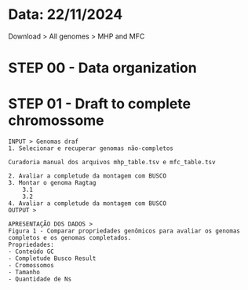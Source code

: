 # 

# Data: 22/11/2024
Download > All genomes > MHP and MFC

# STEP 00 - Data organization

# STEP 01 - Draft to complete chromossome
    INPUT > Genomas draf
    1. Selecionar e recuperar genomas não-completos

    Curadoria manual dos arquivos mhp_table.tsv e mfc_table.tsv

    2. Avaliar a completude da montagem com BUSCO
    3. Montar o genoma Ragtag
        3.1
        3.2
    4. Avaliar a completude da montagem com BUSCO
    OUTPUT >

    APRESENTAÇÃO DOS DADOS > 
    Figura 1 - Comparar propriedades genômicos para avaliar os genomas completos e os genomas completados.
    Propriedades:
    - Conteúdo GC 
    - Completude Busco Result
    - Cromossomos
    - Tamanho
    - Quantidade de Ns

